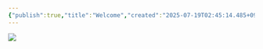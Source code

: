 ```yaml
---
{"publish":true,"title":"Welcome","created":"2025-07-19T02:45:14.485+09:00","modified":"2025-07-19T15:52:21.762+09:00","published":"2025-07-19T15:52:21.762+09:00","cssclasses":"","draft":false}
---
```


<img src="https://ghchart.rshah.org/inhanbyeol94" />
